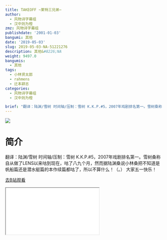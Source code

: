 ```yaml
---
title: TAKEOFF ~莱特三兄弟~
author:
  - 风物诗字幕组
  - 汉中则为橙
zmz: 风物诗字幕组
publishdate: '2001-01-03'
bangumi: 其他
date: '2019-05-03'
slug: 2019-05-03-NA-51221276
description: 其他&#8226;NA
weight: 9497.0
bangumis:
  - 其他
tags:
  - 小林贤太郎
  - rahmens
  - 辻本耕志
categories:
  - 风物诗字幕组
  - 汉中则为橙

brief: "翻译：陆渊/雪树 时间轴/压制：雪树 K.K.P.#5，2007年戏剧排名第一。雪树桑称自从做了LENS以来咕到现在，咕了八九个月，然而据陆渊桑说小林桑把不知道是帆船篇还是潜水艇篇的本作续篇都咕了，所以不算什么！（。） 大家五一快乐！"
---
```

![](https://i.imgur.com/6ECe4ni.jpg)
# 简介  
翻译：陆渊/雪树 时间轴/压制：雪树
K.K.P.#5，2007年戏剧排名第一。雪树桑称自从做了LENS以来咕到现在，咕了八九个月，然而据陆渊桑说小林桑把不知道是帆船篇还是潜水艇篇的本作续篇都咕了，所以不算什么！（。）
大家五一快乐！  

[去B站观看](https://www.bilibili.com/video/av51221276/)
<div class ="resp-container"><iframe class="testiframe" src="//player.bilibili.com/player.html?aid=51221276"", scrolling="no", allowfullscreen="true" > </iframe></div> 
